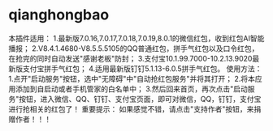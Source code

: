 # qianghongbao
本插件适用： 1.最新版7.0.16,7.0.17,7.0.18,7.0.19,8.0.1的微信红包，收到红包AI智能播报； 2.V8.4.1.4680-V8.5.5.5105的QQ普通红包，拼手气红包以及口令红包，在抢完的同时自动发送"感谢老板"防封； 3.支付宝10.1.99.7000-10.2.13.9020最新版支付宝拼手气红包； 4.适用最新版钉钉5.1.13-6.0.5拼手气红包。 使用方法： 1.点开"启动服务"按钮，选中"无障碍"中"自动抢红包服务"并将其打开； 2.将本应用添加到自启动或者手机管家的白名单中； 3.然后回来首页，再次点击"启动服务"按钮，进入微信、QQ、钉钉、支付宝页面，即可对微信，QQ，钉钉，支付宝进行抢相关的红包了！ 重要提示： 如果感觉不错，请点击"支持作者"按钮，来捐赠作者！！！
